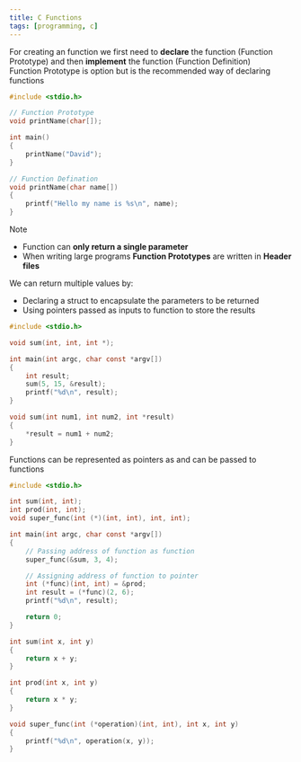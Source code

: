 ```yaml
---
title: C Functions
tags: [programming, c]
---
```


For creating an function we first need to **declare** the function (Function Prototype) and then **implement** the function (Function Definition)  
Function Prototype is option but is the recommended way of declaring functions

````c
#include <stdio.h>

// Function Prototype
void printName(char[]);

int main()
{
    printName("David");
}

// Function Defination
void printName(char name[])
{
    printf("Hello my name is %s\n", name);
}
````

 > [!NOTE]
 > * Function can **only return a single parameter**
 > * When writing large programs **Function Prototypes** are written in **Header files**

We can return multiple values by:

* Declaring a struct to encapsulate the parameters to be returned
* Using pointers passed as inputs to function to store the results

````c
#include <stdio.h>

void sum(int, int, int *);

int main(int argc, char const *argv[])
{
    int result;
    sum(5, 15, &result);
    printf("%d\n", result);
}

void sum(int num1, int num2, int *result)
{
    *result = num1 + num2;
}
````

Functions can be represented as pointers as and can be passed to functions

````c
#include <stdio.h>

int sum(int, int);
int prod(int, int);
void super_func(int (*)(int, int), int, int);

int main(int argc, char const *argv[])
{
	// Passing address of function as function
    super_func(&sum, 3, 4);

	// Assigning address of function to pointer
    int (*func)(int, int) = &prod; 
    int result = (*func)(2, 6);
    printf("%d\n", result);

    return 0;
}

int sum(int x, int y)
{
    return x + y;
}

int prod(int x, int y)
{
    return x * y;
}

void super_func(int (*operation)(int, int), int x, int y)
{
    printf("%d\n", operation(x, y));
}
````